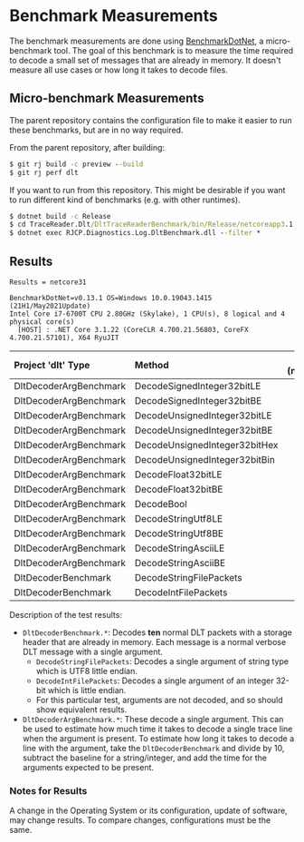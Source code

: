 # Benchmark Measurements

The benchmark measurements are done using
[BenchmarkDotNet](https://benchmarkdotnet.org/), a micro-benchmark tool. The
goal of this benchmark is to measure the time required to decode a small set of
messages that are already in memory. It doesn't measure all use cases or how
long it takes to decode files.

## Micro-benchmark Measurements

The parent repository contains the configuration file to make it easier to run
these benchmarks, but are in no way required.

From the parent repository, after building:

```cmd
$ git rj build -c preview --build
$ git rj perf dlt
```

If you want to run from this repository. This might be desirable if you want to
run different kind of benchmarks (e.g. with other runtimes).

```cmd
$ dotnet build -c Release
$ cd TraceReader.Dlt/DltTraceReaderBenchmark/bin/Release/netcoreapp3.1
$ dotnet exec RJCP.Diagnostics.Log.DltBenchmark.dll --filter *
```

## Results

```text
Results = netcore31

BenchmarkDotNet=v0.13.1 OS=Windows 10.0.19043.1415 (21H1/May2021Update)
Intel Core i7-6700T CPU 2.80GHz (Skylake), 1 CPU(s), 8 logical and 4 physical core(s)
  [HOST] : .NET Core 3.1.22 (CoreCLR 4.700.21.56803, CoreFX 4.700.21.57101), X64 RyuJIT
```

| Project 'dlt' Type     | Method                        | mean (netcore31) | stderr |
|:-----------------------|:------------------------------|-----------------:|-------:|
| DltDecoderArgBenchmark | DecodeSignedInteger32bitLE    | 12.74            | 0.07   |
| DltDecoderArgBenchmark | DecodeSignedInteger32bitBE    | 12.34            | 0.05   |
| DltDecoderArgBenchmark | DecodeUnsignedInteger32bitLE  | 12.58            | 0.04   |
| DltDecoderArgBenchmark | DecodeUnsignedInteger32bitBE  | 12.63            | 0.05   |
| DltDecoderArgBenchmark | DecodeUnsignedInteger32bitHex | 13.35            | 0.05   |
| DltDecoderArgBenchmark | DecodeUnsignedInteger32bitBin | 12.75            | 0.05   |
| DltDecoderArgBenchmark | DecodeFloat32bitLE            | 9.18             | 0.04   |
| DltDecoderArgBenchmark | DecodeFloat32bitBE            | 9.59             | 0.06   |
| DltDecoderArgBenchmark | DecodeBool                    | 9.56             | 0.03   |
| DltDecoderArgBenchmark | DecodeStringUtf8LE            | 56.07            | 0.19   |
| DltDecoderArgBenchmark | DecodeStringUtf8BE            | 56.75            | 0.24   |
| DltDecoderArgBenchmark | DecodeStringAsciiLE           | 45.91            | 0.17   |
| DltDecoderArgBenchmark | DecodeStringAsciiBE           | 45.69            | 0.15   |
| DltDecoderBenchmark    | DecodeStringFilePackets       | 3588.40          | 9.78   |
| DltDecoderBenchmark    | DecodeIntFilePackets          | 3090.57          | 7.57   |

Description of the test results:

* `DltDecoderBenchmark.*`: Decodes **ten** normal DLT packets with a storage
  header that are already in memory. Each message is a normal verbose DLT
  message with a single argument.
  * `DecodeStringFilePackets`: Decodes a single argument of string type which is
    UTF8 little endian.
  * `DecodeIntFilePackets`: Decodes a single argument of an integer 32-bit which
    is little endian.
  * For this particular test, arguments are not decoded, and so should show
    equivalent results.
* `DltDecoderArgBenchmark.*`: These decode a single argument. This can be used
  to estimate how much time it takes to decode a single trace line when the
  argument is present. To estimate how long it takes to decode a line with the
  argument, take the `DltDecoderBenchmark` and divide by 10, subtract the
  baseline for a string/integer, and add the time for the arguments expected to
  be present.

### Notes for Results

A change in the Operating System or its configuration, update of software, may
change results. To compare changes, configurations must be the same.
